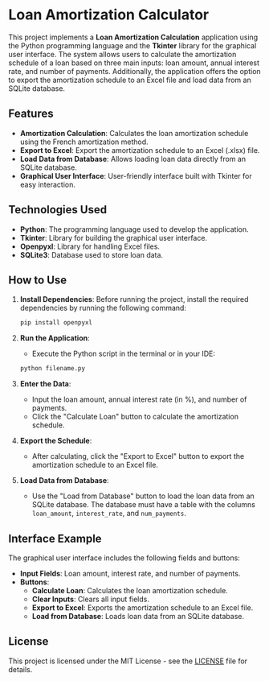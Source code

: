 # Loan Amortization Calculator

This project implements a **Loan Amortization Calculation** application using the Python programming language and the **Tkinter** library for the graphical user interface. The system allows users to calculate the amortization schedule of a loan based on three main inputs: loan amount, annual interest rate, and number of payments. Additionally, the application offers the option to export the amortization schedule to an Excel file and load data from an SQLite database.

## Features

- **Amortization Calculation**: Calculates the loan amortization schedule using the French amortization method.
- **Export to Excel**: Export the amortization schedule to an Excel (.xlsx) file.
- **Load Data from Database**: Allows loading loan data directly from an SQLite database.
- **Graphical User Interface**: User-friendly interface built with Tkinter for easy interaction.

## Technologies Used

- **Python**: The programming language used to develop the application.
- **Tkinter**: Library for building the graphical user interface.
- **Openpyxl**: Library for handling Excel files.
- **SQLite3**: Database used to store loan data.

## How to Use

1. **Install Dependencies**: Before running the project, install the required dependencies by running the following command:

    ```bash
    pip install openpyxl
    ```

2. **Run the Application**:
    - Execute the Python script in the terminal or in your IDE:

    ```bash
    python filename.py
    ```

3. **Enter the Data**:
    - Input the loan amount, annual interest rate (in %), and number of payments.
    - Click the "Calculate Loan" button to calculate the amortization schedule.

4. **Export the Schedule**:
    - After calculating, click the "Export to Excel" button to export the amortization schedule to an Excel file.

5. **Load Data from Database**:
    - Use the "Load from Database" button to load the loan data from an SQLite database. The database must have a table with the columns `loan_amount`, `interest_rate`, and `num_payments`.

## Interface Example

The graphical user interface includes the following fields and buttons:

- **Input Fields**: Loan amount, interest rate, and number of payments.
- **Buttons**:
    - **Calculate Loan**: Calculates the loan amortization schedule.
    - **Clear Inputs**: Clears all input fields.
    - **Export to Excel**: Exports the amortization schedule to an Excel file.
    - **Load from Database**: Loads loan data from an SQLite database.

## License

This project is licensed under the MIT License - see the [LICENSE](LICENSE) file for details.

